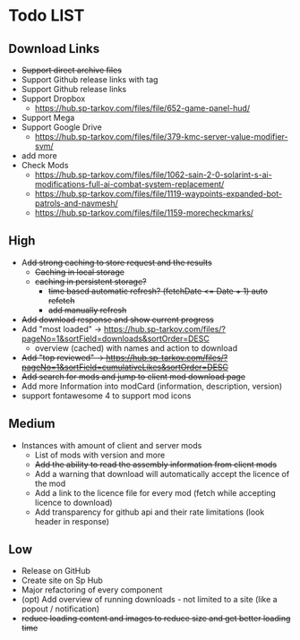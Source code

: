 # Todo LIST

## Download Links
- ~~Support direct archive files~~
- Support Github release links with tag
- Support Github release links
- Support Dropbox
  - https://hub.sp-tarkov.com/files/file/652-game-panel-hud/
- Support Mega
- Support Google Drive
  - https://hub.sp-tarkov.com/files/file/379-kmc-server-value-modifier-svm/
- add more
- Check Mods
  - https://hub.sp-tarkov.com/files/file/1062-sain-2-0-solarint-s-ai-modifications-full-ai-combat-system-replacement/
  - https://hub.sp-tarkov.com/files/file/1119-waypoints-expanded-bot-patrols-and-navmesh/
  - https://hub.sp-tarkov.com/files/file/1159-morecheckmarks/

## High
- A~~dd strong caching to store request and the results~~
  - ~~Caching in local storage~~
  - ~~caching in persistent storage?~~
    - ~~time based automatic refresh? (fetchDate <= Date + 1) auto refetch~~
    - ~~add manually refresh~~
- ~~Add download response and show current progress~~
- Add "most loaded" -> https://hub.sp-tarkov.com/files/?pageNo=1&sortField=downloads&sortOrder=DESC
  - overview (cached) with names and action to download
- ~~Add "top reviewed" -> https://hub.sp-tarkov.com/files/?pageNo=1&sortField=cumulativeLikes&sortOrder=DESC~~
- ~~Add search for mods and jump to client mod download page~~
- Add more Information into modCard (information, description, version)
- support fontawesome 4 to support mod icons

## Medium
- Instances with amount of client and server mods
  - List of mods with version and more
  - ~~Add the ability to read the assembly information from client mods~~
  - Add a warning that download will automatically accept the licence of the mod
  - Add a link to the licence file for every mod (fetch while accepting licence to download)
  - Add transparency for github api and their rate limitations (look header in response)



## Low
- Release on GitHub
- Create site on Sp Hub
- Major refactoring of every component
- (opt) Add overview of running downloads - not limited to a site (like a popout / notification)
- ~~reduce loading content and images to reduce size and get better loading time~~









